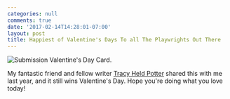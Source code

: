 ```yaml
---
categories: null
comments: true
date: '2017-02-14T14:28:01-07:00'
layout: post
title: Happiest of Valentine's Days To all The Playwrights Out There
---
```


![Submission Valentine's Day Card.](/images/writer_valentines.jpg)

My fantastic friend and fellow writer [Tracy Held Potter](https://www.facebook.com/TracyHeldPotter/?hc_ref=SEARCH) shared this with me last year, and it still wins Valentine's Day. Hope you're doing what you love today!